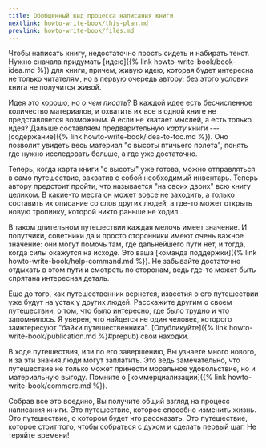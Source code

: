 ```yaml
---
title: Обобщенный вид процесса написания книги
nextlink: howto-write-book/this-plan.md
prevlink: howto-write-book/files.md
---
```


Чтобы написать книгу, недостаточно прость сидеть и набирать текст.
Нужно сначала придумать [идею]({% link howto-write-book/book-idea.md
%}) для книги, причем, живую идею, которая будет интересна не только
читателям, но в первую очередь автору; без этого условия книга не
получится живой.

Идея это хорошо, но *о чем писать*?  В каждой идее есть бесчисленное
количество материалов, и охватить их все в одной книге не
представляется возможным.  А если не хватает мыслей, а есть только
идея?  Дальше составляем предварительную *карту* книги ---
[содержание]({% link howto-write-book/idea-to-toc.md %}).  Оно
позволит увидеть весь материал "с высоты птичьего полета", понять где
нужно исследовать больше, а где уже достаточно.

Теперь, когда карта книги "с высоты" уже готова, можно отправляться в
само путешествие, захватив с собой необходимый инвентарь.  Теперь
автору предстоит пройти, что называется "на своих двоих" всю книгу
целиком.  В какие-то места он может вовсе не заходить, а только
составить их описание со слов других людей, а где-то может открыть
новую тропинку, которой никто раньше не ходил.

В таком длительном путешествии каждая мелочь имеет значение.  И
попутчики, советники да и просто сторонники имеют очень важное
значение: они могут помочь там, где дальнейшего пути нет, и тогда,
когда силы окажутся на исходе.  Это ваша [команда поддержки]({% link
howto-write-book/help-command.md %}).  Не забывайте достаточно
отдыхать в этом пути и смотреть по сторонам, ведь где-то может быть
спрятана интересная деталь.

Еще до того, как путешественник вернется, известия о его путешествии
уже будут на устах у других людей.  Расскажите другим о своем
путешествии, о том, что было интересно, где было трудно и что
запомнилось.  Я уверен, что найдется не один человек, которого
заинтересуют "байки путешественника".  [Опубликуйте]({% link
howto-write-book/publication.md %}#prepub) свои находки.

В ходе путешествия, или по его завершению, Вы узнаете много нового, и
за эти знания люди могут заплатить.  Это ведь замечательно, что
путешествие не только может принести моральное удовольствие, но и
материальную выгоду.  Помните о [коммерциализации]({% link
howto-write-book/commerc.md %}).

Собрав все это воедино, Вы получите общий взгляд на процесс написания
книги.  Это путешествие, которое способно изменить жизнь.  Это
путешествие, о котором будет что рассказать.  Это путешествие, которое
стоит того, чтобы собраться с духом и сделать первый шаг.  Не теряйте
времени!
